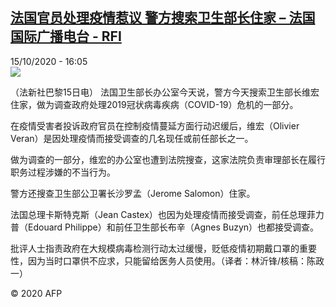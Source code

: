 <!--1602777354000-->
[法国官员处理疫情惹议 警方搜索卫生部长住家 – 法国国际广播电台 - RFI](http://www.rfi.fr//cn/contenu/20201015-%E6%B3%95%E5%9B%BD%E5%AE%98%E5%91%98%E5%A4%84%E7%90%86%E7%96%AB%E6%83%85%E6%83%B9%E8%AE%AE-%E8%AD%A6%E6%96%B9%E6%90%9C%E7%B4%A2%E5%8D%AB%E7%94%9F%E9%83%A8%E9%95%BF%E4%BD%8F%E5%AE%B6)
------

<div>15/10/2020 - 16:05</div><img src="https://s.rfi.fr/media/display/9bb11288-0ef4-11eb-a840-005056bf87d6/w:310/p:16x9/int0018b.201015220501.jpg"><div class="t-content__body u-clearfix"><p>（法新社巴黎15日电）    法国卫生部长办公室今天说，警方今天搜索卫生部长维宏住家，做为调查政府处理2019冠状病毒疾病（COVID-19）危机的一部分。</p><p>    在疫情受害者投诉政府官员在控制疫情蔓延方面行动迟缓后，维宏（Olivier Veran）是因处理疫情而接受调查的几名现任或前任部长之一。</p><p>    做为调查的一部分，维宏的办公室也遭到法院搜查，这家法院负责审理部长在履行职务过程涉嫌的不当行为。</p><p>    警方还搜查卫生部公卫署长沙罗孟（Jerome Salomon）住家。</p><p>    法国总理卡斯特克斯（Jean Castex）也因为处理疫情而接受调查，前任总理菲力普（Edouard Philippe）和前任卫生部长布辛（Agnes Buzyn）也都接受调查。</p><p>    批评人士指责政府在大规模病毒检测行动太过缓慢，贬低疫情初期戴口罩的重要性，因为当时口罩供不应求，只能留给医务人员使用。（译者：林沂锋/核稿：陈政一）</p><p class="t-copyright">© 2020 AFP</p>        </div>
